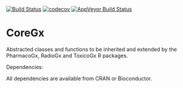 [![Build Status](https://travis-ci.org/bhklab/PharmacoGx.svg?branch=master)](https://travis-ci.org/bhklab/CoreGx)
[![codecov](https://codecov.io/gh/bhklab/PharmacoGx/branch/master/graph/badge.svg)](https://codecov.io/gh/bhklab/CoreGx)
[![AppVeyor Build Status](https://ci.appveyor.com/api/projects/status/github/bhklab/PharmacoGx?branch=master&svg=true)](https://ci.appveyor.com/project/bhklab/CoreGx)

CoreGx
==========

Abstracted classes and functions to be inherited and extended by the PharmacoGx, RadioGx and ToxicoGx R packages.


Dependencies:

All dependencies are available from CRAN or Bioconductor.
